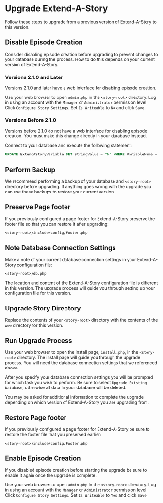 # Upgrade Extend-A-Story

Follow these steps to upgrade from a previous version of Extend-A-Story to this version.

## Disable Episode Creation

Consider disabling episode creation before upgrading to prevent changes to your database during the process.
How to do this depends on your current version of Extend-A-Story.

### Versions 2.1.0 and Later

Versions 2.1.0 and later have a web interface for disabling episode creation.

Use your web browser to open `admin.php` in the `<story-root>` directory.
Log in using an account with the `Manager` or `Administrator` permission level.
Click `Configure Story Settings`.
Set `Is Writeable` to `No` and click `Save`.

### Versions Before 2.1.0

Versions before 2.1.0 do not have a web interface for disabling episode creation.
You must make this change directly in your database instead.

Connect to your database and execute the following statement:

```SQL
UPDATE ExtendAStoryVariable SET StringValue = "N" WHERE VariableName = "IsWriteable";
```

## Perform Backup

We recommend performing a backup of your database and `<story-root>` directory before upgrading.
If anything goes wrong with the upgrade you can use these backups to restore your current version.

## Preserve Page footer

If you previously configured a page footer for Extend-A-Story
preserve the footer file so that you can restore it after upgrading:

`<story-root>/include/config/Footer.php`

## Note Database Connection Settings

Make a note of your current database connection settings in your Extend-A-Story configuration file:

`<story-root>/db.php`

The location and content of the Extend-A-Story configuration file is different in this version.
The upgrade process will guide you through setting up your configuration file for this version.

## Upgrade Story Directory

Replace the contents of your `<story-root>` directory with the contents of the `www` directory for this version.

## Run Upgrade Process

Use your web browser to open the install page, `install.php`, in the `<story-root>` directory.
The install page will guide you through the upgrade process.
You will need the database connection settings that we referenced above.

After you specify your database connection settings you will be prompted for which task you wish to perform.
Be sure to select `Upgrade Existing Database`, otherwise all data in your database will be deleted.

You may be asked for additional information to complete the upgrade
depending on which version of Extend-A-Story you are upgrading from.

## Restore Page footer

If you previously configured a page footer for Extend-A-Story
be sure to restore the footer file that you preserved earlier:

`<story-root>/include/config/Footer.php`

## Enable Episode Creation

If you disabled episode creation before starting the upgrade
be sure to enable it again once the upgrade is complete.

Use your web browser to open `admin.php` in the `<story-root>` directory.
Log in using an account with the `Manager` or `Administrator` permission level.
Click `Configure Story Settings`.
Set `Is Writeable` to `Yes` and click `Save`.
